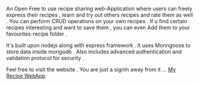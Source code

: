 An Open Free to use recipe sharing web-Application where users can freely express their recipes , learn and try out others recipes and rate them as well .
You can perform CRUD operations on your own recipes . If u find certain recipes interesting and want to save them , you can even Add them to your favourites-recipe folder .

It's built upon nodejs along with express framework . It uses Monngoose to store data inside mongodb .
Also includes advanced authentication and validation protocol for security . 

Feel free to visit the website . You are just a signIn away from it ...
<a href="https://recipe-sharing-webapp.onrender.com" >My Recipe WebApp</a>
